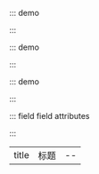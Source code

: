 ::: demo

<template>
  <lay-field title="标题">内容</lay-field>
</template>

<script>
import { ref } from 'vue'

export default {
  setup() {

    return {
    }
  }
}
</script>

:::

::: demo

<template>
  <lay-field title="标题">内容</lay-field>
</template>

<script>
import { ref } from 'vue'

export default {
  setup() {

    return {
    }
  }
}
</script>

:::

::: demo

<template>
  <lay-field title="标题"></lay-field>
</template>

<script>
import { ref } from 'vue'

export default {
  setup() {

    return {
    }
  }
}
</script>

:::

::: field field attributes

:::

|       |      |     |
| ----- | ---- | --- |
| title | 标题 | --  |
